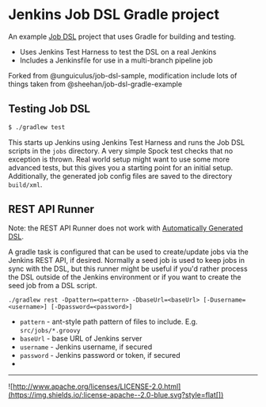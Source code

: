 Jenkins Job DSL Gradle project 
==============================

An example [Job DSL](https://github.com/jenkinsci/job-dsl-plugin) project that uses Gradle for building and testing.

* Uses Jenkins Test Harness to test the DSL on a real Jenkins
* Includes a Jenkinsfile for use in a multi-branch pipeline job

Forked from @unguiculus/job-dsl-sample, modification include lots of things taken from @sheehan/job-dsl-gradle-example


Testing Job DSL
---------------

```sh
$ ./gradlew test
```

This starts up Jenkins using Jenkins Test Harness and runs the Job DSL scripts in the `jobs` directory. A very simple
Spock test checks that no exception is thrown. Real world setup might want to use some more advanced tests, but this
gives you a starting point for an initial setup. Additionally, the generated job config files are saved to the directory
`build/xml`.


## REST API Runner

Note: the REST API Runner does not work with [Automatically Generated DSL](https://github.com/jenkinsci/job-dsl-plugin/wiki/Automatically-Generated-DSL). 

A gradle task is configured that can be used to create/update jobs via the Jenkins REST API, if desired. Normally
a seed job is used to keep jobs in sync with the DSL, but this runner might be useful if you'd rather process the
DSL outside of the Jenkins environment or if you want to create the seed job from a DSL script.

```./gradlew rest -Dpattern=<pattern> -DbaseUrl=<baseUrl> [-Dusername=<username>] [-Dpassword=<password>]```

* `pattern` - ant-style path pattern of files to include. E.g. `src/jobs/*.groovy`
* `baseUrl` - base URL of Jenkins server
* `username` - Jenkins username, if secured
* `password` - Jenkins password or token, if secured
* 

---
![http://www.apache.org/licenses/LICENSE-2.0.html](https://img.shields.io/:license-apache--2.0-blue.svg?style=flat[])
